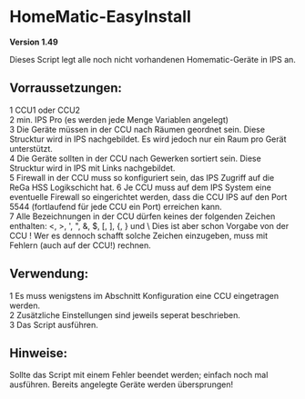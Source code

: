 # HomeMatic-EasyInstall

**Version 1.49**  

Dieses Script legt alle noch nicht vorhandenen Homematic-Geräte in IPS an.  

## Vorraussetzungen:
1 CCU1 oder CCU2  
2 min. IPS Pro (es werden jede Menge Variablen angelegt)  
3 Die Geräte müssen in der CCU nach Räumen geordnet sein. Diese Strucktur wird in IPS nachgebildet. Es wird jedoch nur ein Raum pro Gerät unterstützt.  
4 Die Geräte sollten in der CCU nach Gewerken sortiert sein. Diese Strucktur wird in IPS mit Links nachgebildet.  
5 Firewall in der CCU muss so konfiguriert sein, das IPS Zugriff auf die ReGa HSS Logikschicht hat.
6 Je CCU muss auf dem IPS System eine eventuelle Firewall so eingerichtet werden, dass die CCU IPS auf den Port 5544 (fortlaufend für jede CCU ein Port) erreichen kann.  
7 Alle Bezeichnungen in der CCU dürfen keines der folgenden Zeichen enthalten: <, >, ', ", &, $, [, ], {, } und \  Dies ist aber schon Vorgabe von der CCU ! Wer es dennoch schafft solche Zeichen einzugeben, muss mit Fehlern (auch auf der CCU!) rechnen.

## Verwendung:  

1 Es muss wenigstens im Abschnitt Konfiguration eine CCU eingetragen werden.  
2 Zusätzliche Einstellungen sind jeweils seperat beschrieben.  
3 Das Script ausführen.  

## Hinweise:  
 Sollte das Script mit einem Fehler beendet werden; einfach noch mal  
 ausführen. Bereits angelegte Geräte werden übersprungen!
